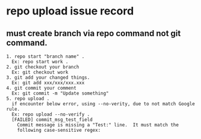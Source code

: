 # repo upload issue record
## must create branch via repo command not git command.
    1. repo start "branch name" .
      Ex: repo start work .
    2. git checkout your branch
      Ex: git checkout work
    3. git add your changed things.
      Ex: git add xxx/xxx/xxx.xxx
    4. git commit your comment
      Ex: git commit -m "Update something"
    5. repo upload .
      if encounter below error, using --no-verity, due to not match Google rule.
      Ex: repo upload --no-verify .
      [FAILED] commit_msg_test_field
        Commit message is missing a "Test:" line.  It must match the
        following case-sensitive regex:
